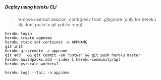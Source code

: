 ##### Deploy using heroku CLI

> remove userbot.session, config.env from .gitignore (only for heroku cli, dont push to git public repo)

    heroku login
    heroku create appname
    heroku stack:set container -a APPNAME
    git init
    heroku git:remote -a appname
    git add . && git commit -am "botwa" && git push heroku master
    heroku buildpacks:add --index 1 heroku-community/apt
    heroku ps:scale worker=1


`heroku logs --tail -a appname`
